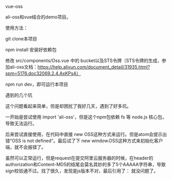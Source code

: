 vue-oss

ali-oss和vue结合的demo项目。

使用方法：

git clone本项目

npm install 安装好依赖包

修改 src/components/Oss.vue 中的 bucket以及STS令牌（STS令牌的生成，参加ali-oss文档：https://help.aliyun.com/document_detail/31935.html?spm=5176.doc32069.2.4.AxKPsA）

npm run dev，即可运行本项目

遇到的几个坑

这个问题看起来简单，但是却困扰了我好几天，遇到了好多坑。

一开始是尝试使用 import 'ali-oss'，但是这个npm包依赖 fs 等 node.js 核心包，导致无法运行。

后来尝试直接使用<script src="http://gosspublic.alicdn.com/aliyun-oss-sdk-4.1.4.min.js"></script>，在代码中直接 new OSS这种方式来运行。但是atom会提示出错“OSS is not defined”。最后试了下 new window.OSS这种方式来初始化客户端，就不会报错了。

虽然可以正常运行，但是request在提交阿里云服务器的时候，在header的authorization和Content-MD5的结尾会莫名其妙的多了5个AAAAA字符串，导致sign校验通不过。找了很久，发现是js版本不对，最后引用了：<script type="text/javascript" src="http://gosspublic.alicdn.com/aliyun-oss-sdk.min.js"></script> 就没问题了。
